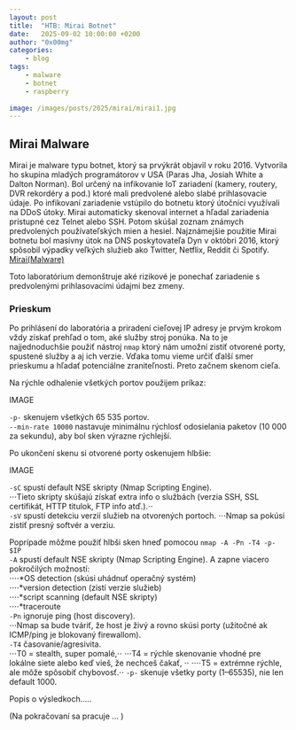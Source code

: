 ```yaml
---
layout: post
title:	"HTB: Mirai Botnet"
date:	2025-09-02 10:00:00 +0200 
author: "0x00mg"
categories:
    - blog
tags:
    - malware
    - botnet
    - raspberry
   
image: /images/posts/2025/mirai/mirai1.jpg
---
```


## Mirai Malware

Mirai je malware typu botnet, ktorý sa prvýkrát objavil v roku 2016.
Vytvorila ho skupina mladých programátorov v USA (Paras Jha, Josiah White a Dalton Norman).
Bol určený na infikovanie IoT zariadení (kamery, routery, DVR rekordéry a pod.) ktoré mali predvolené alebo slabé prihlasovacie údaje. 
Po infikovaní zariadenie vstúpilo do botnetu ktorý útočníci využívali na DDoS útoky.
Mirai automaticky skenoval internet a hľadal zariadenia prístupné cez Telnet alebo SSH. Potom skúšal zoznam známych predvolených používateľských mien a hesiel.
Najznámejšie použitie Mirai botnetu bol masívny útok na DNS poskytovateľa Dyn v októbri 2016, ktorý spôsobil výpadky veľkých služieb ako Twitter, Netflix, Reddit či Spotify.
[Mirai(Malware)](https://en.wikipedia.org/wiki/Mirai_(malware))

Toto laboratórium demonštruje aké rizikové je ponechať zariadenie s predvolenými prihlasovacími údajmi bez zmeny.

### Prieskum

Po prihlásení do laboratória a priradení cieľovej IP adresy je prvým krokom vždy získať prehľad o tom, aké služby stroj ponúka. 
Na to je najjednoduchšie použiť nástroj `nmap` ktorý nám umožní zistiť otvorené porty, spustené služby a aj ich verzie. 
Vďaka tomu vieme určiť ďalší smer prieskumu a hľadať potenciálne zraniteľnosti. Preto začnem skenom cieľa.

Na rýchle odhalenie všetkých portov použijem príkaz:

IMAGE

`-p-`  skenujem všetkých 65 535 portov.  
`--min-rate 10000`  nastavuje minimálnu rýchlosť odosielania paketov (10 000 za sekundu), aby bol sken výrazne rýchlejší. 

Po ukončení skenu si otvorené porty oskenujem hlbšie:

IMAGE

`-sC` spustí default NSE skripty (Nmap Scripting Engine).  
⋅⋅⋅Tieto skripty skúšajú získať extra info o službách (verzia SSH, SSL certifikát, HTTP titulok, FTP info atď.).⋅⋅  
`-sV` spustí detekciu verzií služieb na otvorených portoch. 
⋅⋅⋅Nmap sa pokúsi zistiť presný softvér a verziu.

Poprípade môžme použiť hlbši sken hneď pomocou `nmap -A -Pn -T4 -p- $IP`  
`-A` spustí default NSE skripty (Nmap Scripting Engine).  A zapne viacero pokročilých možností:  
⋅⋅⋅⋅*OS detection (skúsi uhádnuť operačný systém)  
⋅⋅⋅⋅*version detection (zistí verzie služieb)  
⋅⋅⋅⋅*script scanning (default NSE skripty)  
⋅⋅⋅⋅*traceroute  
`-Pn` ignoruje ping (host discovery).  
⋅⋅⋅Nmap sa bude tváriť, že host je živý a rovno skúsi porty (užitočné ak ICMP/ping je blokovaný firewallom).  
`-T4` časovanie/agresivita.  
⋅⋅⋅T0 = stealth, super pomalé,⋅⋅ 
⋅⋅⋅T4 = rýchle skenovanie vhodné pre lokálne siete alebo keď vieš, že nechceš čakať, ⋅⋅ 
⋅⋅⋅⋅T5 = extrémne rýchle, ale môže spôsobiť chybovosť.⋅⋅
`-p-` skenuje všetky porty (1–65535), nie len default 1000.  


Popis o výsledkoch.....






(Na pokračovaní sa pracuje ... )
